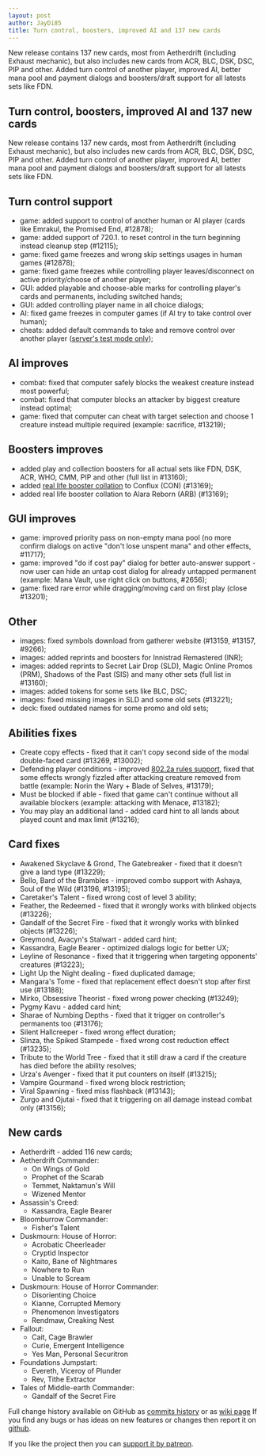 ```yaml
---
layout: post
author: JayDi85
title: Turn control, boosters, improved AI and 137 new cards
---
```

New release contains 137 new cards, most from Aetherdrift (including Exhaust mechanic), 
but also includes new cards from ACR, BLC, DSK, DSC, PIP and other. Added turn control 
of another player, improved AI, better mana pool and payment dialogs and boosters/draft 
support for all latests sets like FDN.

## Turn control, boosters, improved AI and 137 new cards
New release contains 137 new cards, most from Aetherdrift (including Exhaust mechanic), but also includes new cards from ACR, BLC, DSK, DSC, PIP and other. Added turn control of another player, improved AI, better mana pool and payment dialogs and boosters/draft support for all latests sets like FDN.

## Turn control support
* game: added support to control of another human or AI player (cards like Emrakul, the Promised End, #12878);
* game: added support of 720.1. to reset control in the turn beginning instead cleanup step (#12115);
* game: fixed game freezes and wrong skip settings usages in human games (#12878);
* game: fixed game freezes while controlling player leaves/disconnect on active priority/choose of another player;
* GUI: added playable and choose-able marks for controlling player's cards and permanents, including switched hands;
* GUI: added controlling player name in all choice dialogs;
* AI: fixed game freezes in computer games (if AI try to take control over human);
* cheats: added default commands to take and remove control over another player ([server's test mode only](https://github.com/magefree/mage/wiki/Development-Testing-Tools));

## AI improves
* combat: fixed that computer safely blocks the weakest creature instead most powerful;
* combat: fixed that computer blocks an attacker by biggest creature instead optimal;
* game: fixed that computer can cheat with target selection and choose 1 creature instead multiple required (example: sacrifice, #13219);

## Boosters improves
* added play and collection boosters for all actual sets like FDN, DSK, ACR, WHO, CMM, PIP and other (full list in #13160);
* added [real life booster collation](https://www.lethe.xyz/mtg/collation/introduction.html) to Conflux (CON) (#13169);
* added real life booster collation to Alara Reborn (ARB) (#13169);

## GUI improves
* game: improved priority pass on non-empty mana pool (no more confirm dialogs on active "don't lose unspent mana" and other effects, #11717);
* game: improved "do if cost pay" dialog for better auto-answer support - now user can hide an untap cost dialog for already untapped permanent (example: Mana Vault, use right click on buttons, #2656);
* game: fixed rare error while dragging/moving card on first play (close #13201);

## Other
* images: fixed symbols download from gatherer website (#13159, #13157, #9266);
* images: added reprints and boosters for Innistrad Remastered (INR);
* images: added reprints to Secret Lair Drop (SLD), Magic Online Promos (PRM), Shadows of the Past (SIS) and many other sets (full list in #13160);
* images: added tokens for some sets like BLC, DSC;
* images: fixed missing images in SLD and some old sets (#13221);
* deck: fixed outdated names for some promo and old sets;

## Abilities fixes
* Create copy effects - fixed that it can't copy second side of the modal double-faced card (#13269, #13002);
* Defending player conditions - improved [802.2a rules support](https://mtg.wtf/help/rules#section-802-2a), fixed that some effects wrongly fizzled after attacking creature removed from battle (example: Norin the Wary + Blade of Selves, #13179);
* Must be blocked if able - fixed that game can't continue without all available blockers (example: attacking with Menace, #13182);
* You may play an additional land - added card hint to all lands about played count and max limit (#13216);

## Card fixes
* Awakened Skyclave & Grond, The Gatebreaker - fixed that it doesn’t give a land type (#13229);
* Bello, Bard of the Brambles - improved combo support with Ashaya, Soul of the Wild (#13196, #13195);
* Caretaker's Talent - fixed wrong cost of level 3 ability;
* Feather, the Redeemed - fixed that it wrongly works with blinked objects (#13226);
* Gandalf of the Secret Fire - fixed that it wrongly works with blinked objects (#13226);
* Greymond, Avacyn's Stalwart - added card hint;
* Kassandra, Eagle Bearer - optimized dialogs logic for better UX;
* Leyline of Resonance - fixed that it triggering when targeting opponents' creatures (#13223);
* Light Up the Night dealing - fixed duplicated damage;
* Mangara's Tome - fixed that replacement effect doesn't stop after first use (#13188);
* Mirko, Obsessive Theorist - fixed wrong power checking (#13249);
* Pygmy Kavu - added card hint;
* Sharae of Numbing Depths - fixed that it trigger on controller's permanents too (#13176);
* Silent Hallcreeper - fixed wrong effect duration;
* Slinza, the Spiked Stampede - fixed wrong cost reduction effect (#13235);
* Tribute to the World Tree - fixed that it still draw a card if the creature has died before the ability resolves;
* Urza's Avenger - fixed that it put counters on itself (#13215);
* Vampire Gourmand - fixed wrong block restriction;
* Viral Spawning - fixed miss flashback (#13143);
* Zurgo and Ojutai - fixed that it triggering on all damage instead combat only (#13156);

## New cards
* Aetherdrift - added 116 new cards;
* Aetherdrift Commander:
  * On Wings of Gold
  * Prophet of the Scarab
  * Temmet, Naktamun's Will
  * Wizened Mentor
* Assassin's Creed:
  * Kassandra, Eagle Bearer
* Bloomburrow Commander:
  * Fisher's Talent
* Duskmourn: House of Horror:
  * Acrobatic Cheerleader
  * Cryptid Inspector
  * Kaito, Bane of Nightmares
  * Nowhere to Run
  * Unable to Scream
* Duskmourn: House of Horror Commander:
  * Disorienting Choice
  * Kianne, Corrupted Memory
  * Phenomenon Investigators
  * Rendmaw, Creaking Nest
* Fallout:
  * Cait, Cage Brawler
  * Curie, Emergent Intelligence
  * Yes Man, Personal Securitron
* Foundations Jumpstart:
  * Evereth, Viceroy of Plunder
  * Rev, Tithe Extractor
* Tales of Middle-earth Commander:
  * Gandalf of the Secret Fire

Full change history available on GitHub as [commits history](https://github.com/magefree/mage/commits/)
or as [wiki page](https://github.com/magefree/mage/wiki/Release-changes)
If you find any bugs or has ideas on new features or changes then report it on [github](https://github.com/magefree/mage/issues).

If you like the project then you can [support it by patreon](https://xmage.today/#donate).